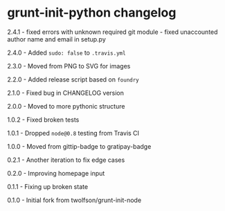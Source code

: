 # grunt-init-python changelog
2.4.1 - fixed errors with unknown required git module
      - fixed unaccounted author name and email in setup.py

2.4.0 - Added `sudo: false` to `.travis.yml`

2.3.0 - Moved from PNG to SVG for images

2.2.0 - Added release script based on `foundry`

2.1.0 - Fixed bug in CHANGELOG version

2.0.0 - Moved to more pythonic structure

1.0.2 - Fixed broken tests

1.0.1 - Dropped `node@0.8` testing from Travis CI

1.0.0 - Moved from gittip-badge to gratipay-badge

0.2.1 - Another iteration to fix edge cases

0.2.0 - Improving homepage input

0.1.1 - Fixing up broken state

0.1.0 - Initial fork from twolfson/grunt-init-node
